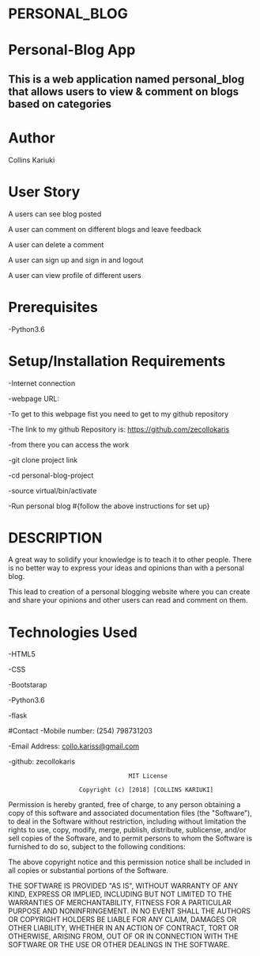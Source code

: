# PERSONAL_BLOG
# Personal-Blog App

## This is a web application named personal_blog that allows users to view & comment on blogs based on categories

# Author
Collins Kariuki

# User Story
A users can see blog posted

A user can comment on different blogs and leave feedback

A user can delete a comment

A user can sign up and sign in and logout

A user can view profile of different users

# Prerequisites
-Python3.6

# Setup/Installation Requirements
-Internet connection

-webpage URL:

-To get to this webpage fist you need to get to my github repository

-The link to my github Repository is: https://github.com/zecollokaris

-from there you can access the work

-git clone project link

-cd personal-blog-project

-source virtual/bin/activate

-Run personal blog
#{follow the above instructions for set up}

# DESCRIPTION
A great way to solidify your knowledge is to teach it to other people. There is no better way to express your ideas and opinions than with a personal blog.

This lead to creation of a personal blogging website where you can create and share your opinions and other users can read and comment on them.

# Technologies Used
-HTML5

-CSS

-Bootstarap

-Python3.6

-flask

#Contact
-Mobile number: (254) 798731203

-Email Address: collo.kariss@gmail.com

-github: zecollokaris



                                      MIT License

                        Copyright (c) [2018] [COLLINS KARIUKI]

Permission is hereby granted, free of charge, to any person obtaining a copy
of this software and associated documentation files (the "Software"), to deal
in the Software without restriction, including without limitation the rights
to use, copy, modify, merge, publish, distribute, sublicense, and/or sell
copies of the Software, and to permit persons to whom the Software is
furnished to do so, subject to the following conditions:

The above copyright notice and this permission notice shall be included in all
copies or substantial portions of the Software.

THE SOFTWARE IS PROVIDED "AS IS", WITHOUT WARRANTY OF ANY KIND, EXPRESS OR
IMPLIED, INCLUDING BUT NOT LIMITED TO THE WARRANTIES OF MERCHANTABILITY,
FITNESS FOR A PARTICULAR PURPOSE AND NONINFRINGEMENT. IN NO EVENT SHALL THE
AUTHORS OR COPYRIGHT HOLDERS BE LIABLE FOR ANY CLAIM, DAMAGES OR OTHER
LIABILITY, WHETHER IN AN ACTION OF CONTRACT, TORT OR OTHERWISE, ARISING FROM,
OUT OF OR IN CONNECTION WITH THE SOFTWARE OR THE USE OR OTHER DEALINGS IN THE
SOFTWARE.